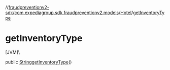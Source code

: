 //[fraudpreventionv2-sdk](../../../index.md)/[com.expediagroup.sdk.fraudpreventionv2.models](../index.md)/[Hotel](index.md)/[getInventoryType](get-inventory-type.md)

# getInventoryType

[JVM]\

public [String](https://docs.oracle.com/javase/8/docs/api/java/lang/String.html)[getInventoryType](get-inventory-type.md)()
